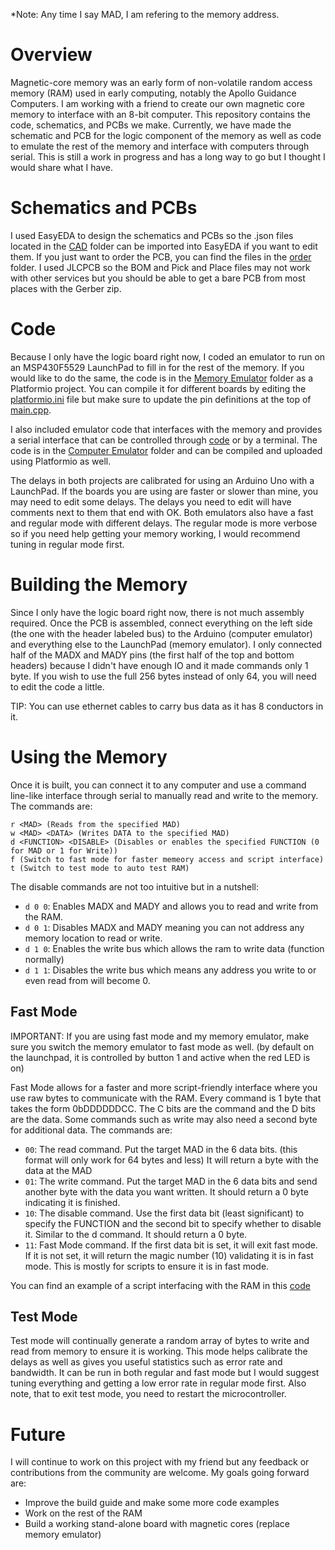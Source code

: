 *Note: Any time I say MAD, I am refering to the memory address.

# Overview

Magnetic-core memory was an early form of non-volatile random access memory (RAM) used in early computing, notably the Apollo Guidance Computers. I am working with a friend to create our own magnetic core memory to interface with an 8-bit computer. This repository contains the code, schematics, and PCBs we make. Currently, we have made the schematic and PCB for the logic component of the memory as well as code to emulate the rest of the memory and interface with computers through serial. This is still a work in progress and has a long way to go but I thought I would share what I have.

# Schematics and PCBs

I used EasyEDA to design the schematics and PCBs so the .json files located in the [CAD](./CAD/) folder can be imported into EasyEDA if you want to edit them. If you just want to order the PCB, you can find the files in the [order](./CAD/EasyEDA/Logic/order/) folder. I used JLCPCB so the BOM and Pick and Place files may not work with other services but you should be able to get a bare PCB from most places with the Gerber zip.

# Code

Because I only have the logic board right now, I coded an emulator to run on an MSP430F5529 LaunchPad to fill in for the rest of the memory. If you would like to do the same, the code is in the [Memory Emulator](./Code/Memory%20Emulator/) folder as a Platformio project. You can compile it for different boards by editing the [platformio.ini](/Code/Memory%20Emulator/platformio.ini) file but make sure to update the pin definitions at the top of [main.cpp](/Code/Memory%20Emulator/src/main.cpp).

I also included emulator code that interfaces with the memory and provides a serial interface that can be controlled through [code](./Code/serial_interface.py) or by a terminal. The code is in the [Computer Emulator](./Code/Computer%20Emulator/) folder and can be compiled and uploaded using Platformio as well. 

The delays in both projects are calibrated for using an Arduino Uno with a LaunchPad. If the boards you are using are faster or slower than mine, you may need to edit some delays. The delays you need to edit will have comments next to them that end with OK. Both emulators also have a fast and regular mode with different delays. The regular mode is more verbose so if you need help getting your memory working, I would recommend tuning in regular mode first.

# Building the Memory

Since I only have the logic board right now, there is not much assembly required. Once the PCB is assembled, connect everything on the left side (the one with the header labeled bus) to the Arduino (computer emulator) and everything else to the LaunchPad (memory emulator). I only connected half of the MADX and MADY pins (the first half of the top and bottom headers) because I didn't have enough IO and it made commands only 1 byte. If you wish to use the full 256 bytes instead of only 64, you will need to edit the code a little.

TIP: You can use ethernet cables to carry bus data as it has 8 conductors in it.

# Using the Memory

Once it is built, you can connect it to any computer and use a command line-like interface through serial to manually read and write to the memory. The commands are:
```
r <MAD> (Reads from the specified MAD)
w <MAD> <DATA> (Writes DATA to the specified MAD)
d <FUNCTION> <DISABLE> (Disables or enables the specified FUNCTION (0 for MAD or 1 for Write))
f (Switch to fast mode for faster memeory access and script interface)
t (Switch to test mode to auto test RAM)
```
The disable commands are not too intuitive but in a nutshell:

* ```d 0 0```: Enables MADX and MADY and allows you to read and write from the RAM.
* ```d 0 1```: Disables MADX and MADY meaning you can not address any memory location to read or write.
* ```d 1 0```: Enables the write bus which allows the ram to write data (function normally)
* ```d 1 1```: Disables the write bus which means any address you write to or even read from will become 0. 

## Fast Mode
IMPORTANT: If you are using fast mode and my memory emulator, make sure you switch the memory emulator to fast mode as well. (by default on the launchpad, it is controlled by button 1 and active when the red LED is on)

Fast Mode allows for a faster and more script-friendly interface where you use raw bytes to communicate with the RAM. Every command is 1 byte that takes the form 0bDDDDDDCC. The C bits are the command and the D bits are the data. Some commands such as write may also need a second byte for additional data. The commands are:
* ```00```: The read command. Put the target MAD in the 6 data bits. (this format will only work for 64 bytes and less) It will return a byte with the data at the MAD
* ```01```: The write command. Put the target MAD in the 6 data bits and send another byte with the data you want written. It should return a 0 byte indicating it is finished.
* ```10```: The disable command. Use the first data bit (least significant) to specify the FUNCTION and the second bit to specify whether to disable it. Similar to the d command. It should return a 0 byte.
* ```11```: Fast Mode command. If the first data bit is set, it will exit fast mode. If it is not set, it will return the magic number (10) validating it is in fast mode. This is mostly for scripts to ensure it is in fast mode.

You can find an example of a script interfacing with the RAM in this [code](./Test%20Scripts/mem_tester.py)

## Test Mode
Test mode will continually generate a random array of bytes to write and read from memory to ensure it is working. This mode helps calibrate the delays as well as gives you useful statistics such as error rate and bandwidth. It can be run in both regular and fast mode but I would suggest tuning everything and getting a low error rate in regular mode first. Also note, that to exit test mode, you need to restart the microcontroller.

# Future
I will continue to work on this project with my friend but any feedback or contributions from the community are welcome. My goals going forward are:
* Improve the build guide and make some more code examples
* Work on the rest of the RAM
* Build a working stand-alone board with magnetic cores (replace memory emulator)
